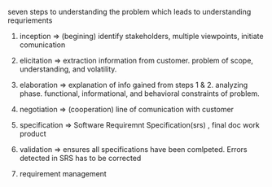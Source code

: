 
seven steps to understanding the problem which leads to understanding requriements

1. inception => (begining) identify stakeholders, multiple viewpoints, initiate comunication

2. elicitation => extraction information from customer. problem of scope, understanding, and volatility.  

3. elaboration => explanation of info gained from steps 1 & 2. analyzing phase. functional, informational, and behavioral constraints of problem.

4. negotiation => (cooperation) line of comunication with customer

5. specification => Software Requiremnt Specification(srs) , final doc work product

6. validation => ensures all specifications have been comlpeted. Errors detected in SRS has to be corrected

7. requirement management 

